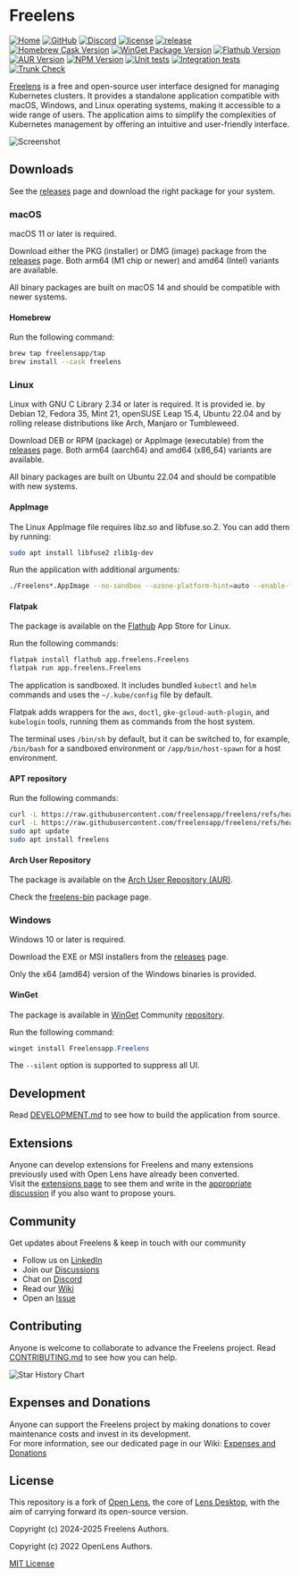 # Freelens

<!-- markdownlint-disable MD013 -->

[![Home](https://img.shields.io/badge/%F0%9F%8F%A0-freelens.app-02a7a0)](https://freelens.app)
[![GitHub](https://img.shields.io/github/stars/freelensapp/freelens?style=flat&label=GitHub%20%E2%AD%90)](https://github.com/freelensapp/freelens)
[![Discord](https://img.shields.io/badge/%E2%80%8E-Discord-5763f6?style=flat&logo=discord)](https://discord.com/channels/1344433118924374148/1344433119549329532)
[![license](https://img.shields.io/github/license/freelensapp/freelens.svg)](https://github.com/freelensapp/freelens?tab=MIT-1-ov-file#readme)
[![release](https://img.shields.io/github/v/release/freelensapp/freelens?display_name=tag&sort=semver)](https://github.com/freelensapp/freelens/releases/latest)
[![Homebrew Cask Version](https://img.shields.io/homebrew/cask/v/freelens?label=homebrew)](https://formulae.brew.sh/cask/freelens#default)
[![WinGet Package Version](https://img.shields.io/winget/v/Freelensapp.Freelens)](https://winstall.app/apps/Freelensapp.Freelens)
[![Flathub Version](https://img.shields.io/flathub/v/app.freelens.Freelens)](https://flathub.org/apps/app.freelens.Freelens)
[![AUR Version](https://img.shields.io/aur/version/freelens-bin)](https://aur.archlinux.org/packages/freelens-bin)
[![NPM Version](https://img.shields.io/npm/v/%40freelensapp%2Fcore)](https://www.npmjs.com/package/@freelensapp/core)
[![Unit tests](https://github.com/freelensapp/freelens/actions/workflows/unit-tests.yaml/badge.svg?branch=main)](https://github.com/freelensapp/freelens/actions/workflows/unit-tests.yaml)
[![Integration tests](https://github.com/freelensapp/freelens/actions/workflows/integration-tests.yaml/badge.svg?branch=main)](https://github.com/freelensapp/freelens/actions/workflows/integration-tests.yaml)
[![Trunk Check](https://github.com/freelensapp/freelens/actions/workflows/trunk-check.yaml/badge.svg?branch=main)](https://github.com/freelensapp/freelens/actions/workflows/trunk-check.yaml)

<!-- markdownlint-enable MD013 -->

[Freelens](https://freelens.app) is a free and open-source user interface
designed for managing Kubernetes clusters. It provides a standalone
application compatible with macOS, Windows, and Linux operating systems,
making it accessible to a wide range of users. The application aims to
simplify the complexities of Kubernetes management by offering an intuitive
and user-friendly interface.

![Screenshot](freelens/build/screenshots/main.png)

## Downloads

See the [releases](https://github.com/freelensapp/freelens/releases) page and
download the right package for your system.

### macOS

macOS 11 or later is required.

Download either the PKG (installer) or DMG (image) package from the
[releases](https://github.com/freelensapp/freelens/releases) page. Both arm64
(M1 chip or newer) and amd64 (Intel) variants are available.

All binary packages are built on macOS 14 and should be compatible with newer
systems.

#### Homebrew

Run the following command:

```sh
brew tap freelensapp/tap
brew install --cask freelens
```

### Linux

Linux with GNU C Library 2.34 or later is required. It is provided ie. by
Debian 12, Fedora 35, Mint 21, openSUSE Leap 15.4, Ubuntu 22.04 and by
rolling release distributions like Arch, Manjaro or Tumbleweed.

Download DEB or RPM (package) or AppImage (executable) from the
[releases](https://github.com/freelensapp/freelens/releases) page. Both arm64
(aarch64) and amd64 (x86_64) variants are available.

All binary packages are built on Ubuntu 22.04 and should be compatible with
new systems.

#### AppImage

The Linux AppImage file requires libz.so and libfuse.so.2. You can add them
by running:

```sh
sudo apt install libfuse2 zlib1g-dev
```

Run the application with additional arguments:

<!-- markdownlint-disable MD013 -->
```sh
./Freelens*.AppImage --no-sandbox --ozone-platform-hint=auto --enable-features=WebRTCPipeWireCapturer --enable-features=WaylandWindowDecorations --disable-gpu-compositing
```
<!-- markdownlint-enable MD013 -->

#### Flatpak

The package is available on the
[Flathub](https://flathub.org/apps/app.freelens.Freelens) App Store for
Linux.

Run the following commands:

```sh
flatpak install flathub app.freelens.Freelens
flatpak run app.freelens.Freelens
```

The application is sandboxed. It includes bundled `kubectl` and `helm`
commands and uses the `~/.kube/config` file by default.

Flatpak adds wrappers for the `aws`, `doctl`, `gke-gcloud-auth-plugin`, and
`kubelogin` tools, running them as commands from the host system.

The terminal uses `/bin/sh` by default, but it can be switched to, for
example, `/bin/bash` for a sandboxed environment or `/app/bin/host-spawn` for
a host environment.

#### APT repository

Run the following commands:

<!-- markdownlint-disable MD013 -->

```sh
curl -L https://raw.githubusercontent.com/freelensapp/freelens/refs/heads/main/freelens/build/apt/freelens.asc | sudo tee /etc/apt/keyrings/freelens.asc
curl -L https://raw.githubusercontent.com/freelensapp/freelens/refs/heads/main/freelens/build/apt/freelens.sources | sudo tee /etc/apt/sources.list.d/freelens.sources
sudo apt update
sudo apt install freelens
```

#### Arch User Repository

The package is available on the [Arch User Repository
(AUR)](https://wiki.archlinux.org/title/Arch_User_Repository).

Check the [freelens-bin](https://aur.archlinux.org/packages/freelens-bin)
package page.

### Windows

Windows 10 or later is required.

Download the EXE or MSI installers from the
[releases](https://github.com/freelensapp/freelens/releases) page.

Only the x64 (amd64) version of the Windows binaries is provided.

#### WinGet

The package is available in
[WinGet](https://winstall.app/apps/Freelensapp.Freelens) Community
[repository](https://github.com/microsoft/winget-pkgs).

Run the following command:

```powershell
winget install Freelensapp.Freelens
```

The `--silent` option is supported to suppress all UI.

## Development

Read [DEVELOPMENT.md](DEVELOPMENT.md) to see how to build the application
from source.

## Extensions

Anyone can develop extensions for Freelens and many extensions previously used with Open Lens have already been converted.  
Visit the [extensions page](https://github.com/freelensapp/freelens/wiki/Extensions) to see them and write in the [appropriate discussion](https://github.com/freelensapp/freelens/discussions/117) if you also want to propose yours.

## Community

Get updates about Freelens & keep in touch with our community  

- Follow us on [LinkedIn](https://www.linkedin.com/company/freelensapp/)
- Join our [Discussions](https://github.com/freelensapp/freelens/discussions)
- Chat on [Discord](https://discord.gg/NjKZERK95Y)
- Read our [Wiki](https://github.com/freelensapp/freelens/wiki)
- Open an [Issue](https://github.com/freelensapp/freelens/issues)

## Contributing

Anyone is welcome to collaborate to advance the Freelens project. Read
[CONTRIBUTING.md](CONTRIBUTING.md) to see how you can help.

![Star History Chart](https://api.star-history.com/svg?repos=freelensapp/freelens&type=Date)

## Expenses and Donations

Anyone can support the Freelens project by making donations to cover maintenance costs and invest in its development.  
For more information, see our dedicated page in our Wiki: [Expenses and Donations](https://github.com/freelensapp/freelens/wiki/Expenses-and-Donations)

## License

This repository is a fork of [Open
Lens](https://github.com/lensapp/lens/tree/master), the core of [Lens
Desktop](https://k8slens.dev), with the aim of carrying forward its
open-source version.

Copyright (c) 2024-2025 Freelens Authors.

Copyright (c) 2022 OpenLens Authors.

[MIT License](https://opensource.org/licenses/MIT)
